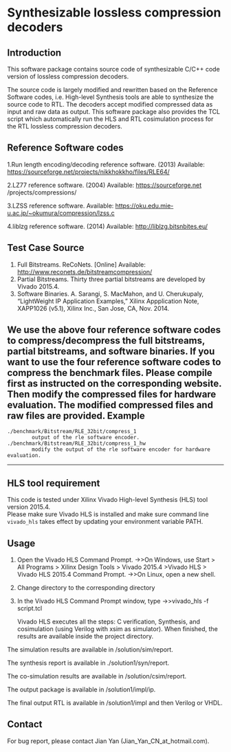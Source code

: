 Synthesizable lossless compression decoders
===========================================

Introduction
------------
This software package contains source code of synthesizable C/C++ code version of lossless compression decoders.

The source code is largely modified and rewritten based on the Reference Software codes, i.e. High-level Synthesis tools are able to synthesize the source code to RTL. The decoders accept modified compressed data as input and raw data as output. This software package also provides the TCL script which automatically run the HLS and RTL cosimulation process for the RTL lossless compression decoders.



Reference Software codes
----------------
1.Run length encoding/decoding reference software. (2013) Available: https://sourceforge.net/projects/nikkhokkho/files/RLE64/

2.LZ77 reference software. (2004) Available: https://sourceforge.net /projects/compressions/

3.LZSS reference software. Available: https://oku.edu.mie-u.ac.jp/~okumura/compression/lzss.c

4.liblzg reference software. (2014) Available: http://liblzg.bitsnbites.eu/



Test Case Source
----------------
1. Full Bitstreams. 
	ReCoNets. [Online] Available: http://www.reconets.de/bitstreamcompression/
2. Partial Bitstreams.
	Thirty three partial bitstreams are developed by Vivado 2015.4.
3. Software Binaries.
	A. Sarangi, S. MacMahon, and U. Cherukupaly, “LightWeight IP Application Examples,” Xilinx Appplication Note, XAPP1026 (v5.1), Xilinx Inc., San Jose, CA, Nov. 2014.

We use the above four reference software codes to compress/decompress the full bitstreams, partial bitstreams, and software binaries.
If you want to use the four reference software codes to compress the benchmark files. Please compile first as instructed on the corresponding website. 
Then modify the compressed files for hardware evaluation.
The modified compressed files and raw files are provided.
Example
---------------------------------------------------------------------------------------------
	./benchmark/Bitstream/RLE_32bit/compress_1 
			output of the rle software encoder.
	./benchmark/Bitstream/RLE_32bit/compress_1_hw 
			modify the output of the rle software encoder for hardware evaluation.
----------------------------------------------------------------------------------------------------------



HLS tool requirement
--------------------
This code is tested under Xilinx Vivado High-level Synthesis (HLS) tool version 2015.4.  
Please make sure Vivado HLS is installed and make sure command line `vivado_hls` takes effect by updating your environment variable PATH.



Usage
-------------------------------------------------------------
1. Open the Vivado HLS Command Prompt.
	->>On Windows, use Start > All Programs > Xilinx Design Tools > Vivado 2015.4 >Vivado HLS > Vivado HLS 2015.4 Command Prompt.
	->>On Linux, open a new shell.

2. Change directory to the corresponding directory

3. In the Vivado HLS Command Prompt window, type
	->>vivado_hls -f script.tcl

	Vivado HLS executes all the steps: C verification, Synthesis, and cosimulation (using Verilog with xsim as simulator). When finished, the results are available inside the project directory.

  The simulation results are available in /solution/sim/report.

  The synthesis report is available in ./solution1/syn/report.

  The co-simulation results are available in /solution/csim/report.

  The output package is available in /solution1/impl/ip.

  The final output RTL is available in /solution1/impl and then Verilog or VHDL.



Contact
-------
For bug report, please contact Jian Yan (Jian_Yan_CN_at_hotmail.com).


